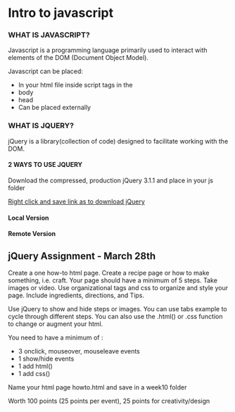 # Intro to javascript

### WHAT IS JAVASCRIPT?

Javascript is a programming language primarily  used to interact with elements of the DOM (Document Object Model).

Javascript can be placed:

* In your html file inside script tags in the
 * body
 * head
* Can be placed externally

### WHAT IS JQUERY?

jQuery is a library(collection of code) designed to facilitate working with the DOM.

#### 2 WAYS TO USE JQUERY

Download the compressed, production jQuery 3.1.1 and place in your js folder

[Right click and save link as to download jQuery](https://code.jquery.com/jquery-3.1.1.min.js)

#### Local Version

<script src="js/jquery-3.1.1.min.js"></script>

#### Remote Version

<script src="https://ajax.googleapis.com/ajax/libs/jquery/3.1.1/jquery.min.js"></script>


## jQuery Assignment - March 28th

Create a one how-to html page. Create a recipe page or how to make something, i.e. craft. Your page should have a minimum of 5 steps. Take images or video. Use organizational tags and css to organize and style your page. Include ingredients, directions, and Tips.

Use jQuery to show and hide steps or images. You can use tabs example to cycle through different steps. You can also use the .html() or .css function to change or augment your html.

You need to have a minimum of :

* 3 onclick, mouseover, mouseleave events
* 1 show/hide events
* 1 add html()
* 1 add css()

Name your html page howto.html and save in a week10 folder

Worth 100 points (25 points per event), 25 points for creativity/design

